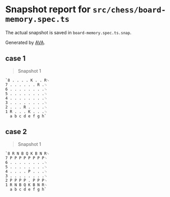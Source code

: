 # Snapshot report for `src/chess/board-memory.spec.ts`

The actual snapshot is saved in `board-memory.spec.ts.snap`.

Generated by [AVA](https://avajs.dev).

## case 1

> Snapshot 1

    `8 . . . . K . . R␊
    7 . . . . . . R .␊
    6 . . . . . . . .␊
    5 . . . . . . . .␊
    4 . . . . . . . .␊
    3 . . . . . . . .␊
    2 . . . R . . . .␊
    1 R . . . K . . .␊
      a b c d e f g h`

## case 2

> Snapshot 1

    `8 R N B Q K B N R␊
    7 P P P P P P P P␊
    6 . . . . . . . .␊
    5 . . . . . . . .␊
    4 . . . . P . . .␊
    3 . . . . . . . .␊
    2 P P P P . P P P␊
    1 R N B Q K B N R␊
      a b c d e f g h`
